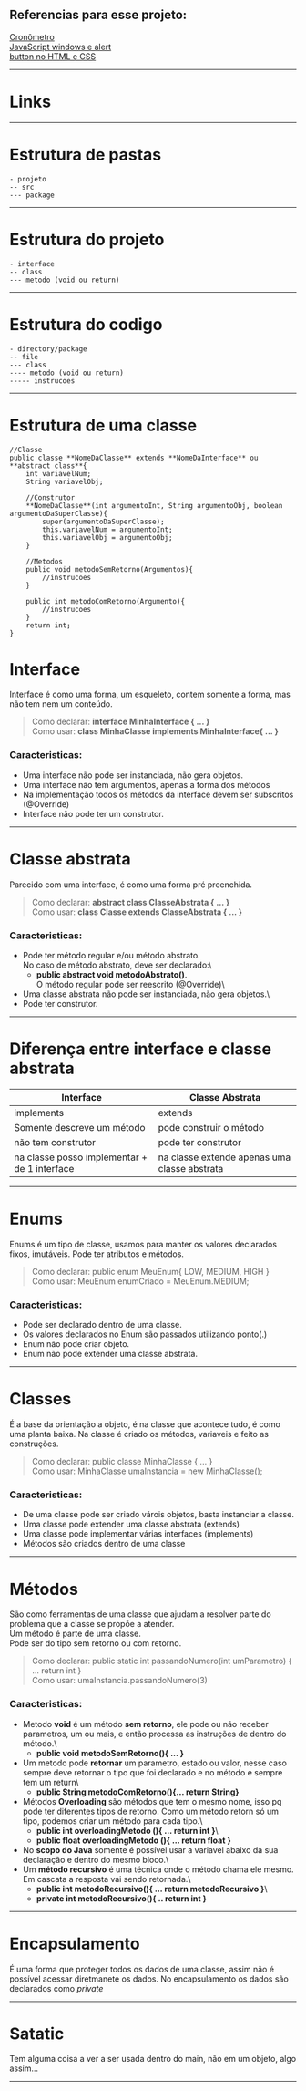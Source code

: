 ## Referencias para esse projeto:
[Cronômetro](https://medium.com/walternascimentobarroso-pt/cronômetro-em-js-9b440308090)\
[JavaScript windows e alert](https://www.w3schools.com/jsref/met_win_alert.asp)\
[button no HTML e CSS](https://uiverse.io/detail/adamgiebl/giant-donkey-36)

---
# Links
---
# Estrutura de pastas
```
- projeto
-- src
--- package 
```
---
# Estrutura do projeto
```
- interface
-- class
--- metodo (void ou return)
```
---
# Estrutura do codigo
```
- directory/package
-- file
--- class
---- metodo (void ou return)
----- instrucoes
```
---
# Estrutura de uma classe
    //Classe
    public classe **NomeDaClasse** extends **NomeDaInterface** ou **abstract class**{
        int variavelNum;
        String variavelObj;

        //Construtor
        **NomeDaClasse**(int argumentoInt, String argumentoObj, boolean argumentoDaSuperClasse){
            super(argumentoDaSuperClasse);
            this.variavelNum = argumentoInt;
            this.variavelObj = argumentoObj;
        }

        //Metodos
        public void metodoSemRetorno(Argumentos){
            //instrucoes
        }

        public int metodoComRetorno(Argumento){
            //instrucoes
        }
        return int;
    }

# Interface

Interface é como uma forma, um esqueleto, contem somente a forma, mas não tem nem um conteúdo.
>   Como declarar: **interface MinhaInterface { ... }**\
>   Como usar: **class MinhaClasse implements MinhaInterface{ ... }**
### Caracteristicas:
* Uma interface não pode ser instanciada, não gera objetos.
* Uma interface não tem argumentos, apenas a forma dos métodos
* Na implementação todos os métodos da interface devem ser subscritos (@Override)
* Interface não pode ter um construtor.
---
# Classe abstrata
Parecido com uma interface, é como uma forma pré preenchida. 
> Como declarar: **abstract class ClasseAbstrata { ... }**\
> Como usar: **class Classe extends ClasseAbstrata { ... }**

### Caracteristicas:
- Pode ter método regular e/ou método abstrato.\
No caso de método abstrato, deve ser declarado:\
    - **public abstract void metodoAbstrato()**.\
O método regular pode ser reescrito (@Override)\
- Uma classe abstrata não pode ser instanciada, não gera objetos.\
- Pode ter construtor.
---	
# Diferença entre **interface** e **classe abstrata**
| **Interface**                                  | **Classe Abstrata**
|------------------------------------------------|----------------------
| implements                                     | extends
| Somente descreve um método                     | pode construir o método
| não tem construtor                             | pode ter construtor
| na classe posso implementar + de 1 interface   | na classe extende apenas uma classe abstrata

---
# Enums
Enums é um tipo de classe, usamos para manter os valores declarados fixos, imutáveis. Pode ter atributos e métodos.
> Como declarar: public enum MeuEnum{ LOW, MEDIUM, HIGH }\
> Como usar: MeuEnum enumCriado = MeuEnum.MEDIUM;
### Caracteristicas:	
- Pode ser declarado dentro de uma classe.
- Os valores declarados no Enum são passados utilizando ponto(.)
- Enum não pode criar objeto.
- Enum não pode extender uma classe abstrata.
---
# Classes
É a base da orientação a objeto, é na classe que acontece tudo, é como uma planta baixa.
Na classe é criado os métodos, variaveis e feito as construções.
> Como declarar: public classe MinhaClasse { ... }\
> Como usar: MinhaClasse umaInstancia = new MinhaClasse();
### Caracteristicas:
- De uma classe pode ser criado várois objetos, basta instanciar a classe.
- Uma classe pode extender uma classe abstrata (extends)
- Uma classe pode implementar várias interfaces (implements)
- Métodos são criados dentro de uma classe
---
# Métodos
São como ferramentas de uma classe que ajudam a resolver parte do problema que a classe se propõe a atender.\
Um método é parte de uma classe.\
Pode ser do tipo sem retorno ou com retorno.
> Como declarar: public static int passandoNumero(int umParametro) { ... return int }\
> Como usar: umaInstancia.passandoNumero(3)
### Caracteristicas:
- Metodo **void** é um método **sem retorno**, ele pode ou não receber parametros, um ou mais, e então processa as instruções de dentro do método.\
    - **public void metodoSemRetorno(){ ... }**
- Um metodo pode **retornar** um parametro, estado ou valor, nesse caso sempre deve retornar o tipo que foi declarado e no método e sempre tem um return\
    - **public String metodoComRetorno(){... return String}**
- Métodos **Overloading** são métodos que tem o mesmo nome, isso pq pode ter diferentes tipos de retorno. Como um método retorn só um tipo, podemos criar um método para cada tipo.\
    - **public int overloadingMetodo (){ ... return int }**\
    - **public float overloadingMetodo (){ ... return float }**
- No **scopo do Java** somente é possível usar a variavel abaixo da sua declaração e dentro do mesmo bloco.\
- Um **método recursivo** é uma técnica onde o método chama ele mesmo. Em cascata a resposta vai sendo retornada.\
    - **public int metodoRecursivo(){ ... return metodoRecursivo }**\
    - **private int metodoRecursivo(){ .. return int }**

---
# Encapsulamento
É uma forma que proteger todos os dados de uma classe, assim não é possível acessar diretmanete os dados.
No encapsulamento os dados são declarados como *private*

---
# Satatic
Tem alguma coisa a ver a ser usada dentro do main, não em um objeto, algo assim...

---
  
